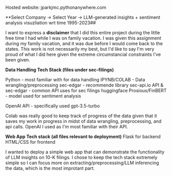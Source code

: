 Hosted website: jparkjmc.pythonanywhere.com

**Select Company -> Select Year -> LLM-generated insights + sentiment analysis visuzliation wrt time 1995-2023##

I want to express a **disclaimer** that I did this entire project during the little free time I had while I was on family vacation. I was given this assignment during my family vacation, and it was due before I would come back to the states. This work is not necessarily my best, but I'd like to say I'm very proud of what I did here given the extreme circumstancial constraints I've been given.

**Data Handling Tech Stack (files under sec-filings)**

Python - most familiar with for data handling
IPYNB/COLAB - Data wrangling/preprocessing
sec-edgar - recommende library
sec-api.io API & sec-edgar - common API uses for sec filings
huggingface Prosious/FinBERT - model used for sentiment analysis

OpenAI API - specifically used gpt-3.5-turbo

Colab was really good to keep track of progress of the data given that it saves my work in progress in midst of data wrangling, preprocessing, and api calls. OpenAI I used as I'm most familiar with their API.

**Web App Tech stack (all files relevant to deployment)**
Flask for backend
HTML/CSS for frontend

I wanted to deploy a simple web app that can demonstrate the functionality of LLM insights on 10-K filings. I chose to keep the tech stack extremely simple so I can focus more on extracting/preprocessing/LLM inferencing the data, which is the most improtant part.


